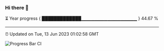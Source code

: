 ### Hi there 👋

⏳ Year progress { █████████████▁▁▁▁▁▁▁▁▁▁▁▁▁▁▁▁▁ } 44.67 %

---

⏰ Updated on Tue, 13 Jun 2023 01:02:58 GMT

![Progress Bar CI](https://github.com/liununu/liununu/workflows/Progress%20Bar%20CI/badge.svg)
